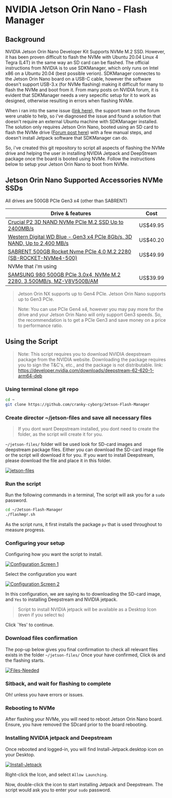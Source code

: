 # NVIDIA Jetson Orin Nano - Flash Manager

## Background

NVIDIA Jetson Orin Nano Developer Kit Supports NVMe M.2 SSD. However, it has been proven difficult to flash the NVMe with Ubuntu 20.04 Linux 4 Tegra (L4T) in the same way an SD card can be flashed. 
The official instructions from NVIDIA is to use SDKManager, which only runs on Intel x86 on a Ubuntu 20.04 (best possible verion). SDKManager connectes to the Jetson Orin Nano board on a USB-C cable, however the software doesn't support USB-3.x (for NVMe flashing) making it difficult for many to flash the NVMe and boot from it. From many posts on NVIDIA forum, it is evident that SDKManager needs a very sepecific setup for it to work as designed, otherwise resulting in errors when flashing NVMe.

When i ran into the same issue ([link here](https://forums.developer.nvidia.com/t/jetson-orin-nano-developer-kit-boot-from-nvme/250744/8 "link here")), the support team on the forum were unable to help, so i've diagnosed the issue and found a solution that doesn't require an external Ubuntu machine with SDKManager installed. The solution only requires Jetson Orin Nano, booted using an SD card to flash the NVMe drive ([Forum post here](https://forums.developer.nvidia.com/t/blog-boot-from-nvme-without-using-sdkmanager-or-external-ubuntu-pc-a-solution-that-works/252757 "Forum post here")) with a few manual steps, and doesn't install Jetpack software that SDKManager can do.

So, i've created this git repository to script all aspects of flashing the NVMe drive and helping the user in installing NVIDIA Jetpack and DeepStream package once the board is booted using NVMe. Follow the instructions below to setup your Jetson Orin Nano to boot from NVMe.

## Jetson Orin Nano Supported Accessories NVMe SSDs
All drives are 500GB PCIe Gen3 x4 (other than SABRENT)

|  Drive & features |   Cost |
| ------------ | ------------ |
|  [Crucial P2 3D NAND NVMe PCIe M.2 SSD Up to 2400MB/s](https://amzn.to/42NYh4P "Crucial P2 3D NAND NVMe PCIe M.2 SSD Up to 2400MB/s")  | US$49.95  |
|  [Western Digital WD Blue - Gen3 x4 PCIe 8Gb/s, 3D NAND, Up to 2,400 MB/s](https://amzn.to/3nIOkXz "Western Digital WD Blue - Gen3 x4 PCIe 8Gb/s, 3D NAND, Up to 2,400 MB/s") |  US$40.20 |
|  [SABRENT 500GB Rocket Nvme PCIe 4.0 M.2 2280 (SB-ROCKET-NVMe4-500)](https://amzn.to/42NYIft "SABRENT 500GB Rocket Nvme PCIe 4.0 M.2 2280 (SB-ROCKET-NVMe4-500)") |  US$49.99  |
|NVMe that i'm using |
|[SAMSUNG 980 500GB PCle 3.0x4, NVMe M.2 2280,  3,500MB/s, MZ-V8V500B/AM](https://amzn.to/3VdcNAh "SAMSUNG 980 500GB PCle 3.0x4, NVMe M.2 2280,  3,500MB/s, MZ-V8V500B/AM")|US$39.99|

> Jetson Orin NX supports up to Gen4 PCIe. Jetson Orin Nano supports
up to Gen3 PCIe.

> Note: You can use PCIe Gen4 x4, however you may pay more for the drive and your Jetson Orin Nano will only support Gen3 speeds. So, the recommendation is to get a PCIe Gen3 and save money on a price to performance ratio.

## Using the Script
> Note: This script requires you to download NVIDIA deepstream package from the NVIDIA website. Downloading the package requires you to sign the T&C's, etc., and the package is not distributable. 
> link: https://developer.nvidia.com/downloads/deepstream-62-620-1-arm64-deb 

### Using terminal clone git repo

```bash
cd ~
git clone https://github.com/cranky-cyborg/Jetson-Flash-Manager

```
### Create director ~/jetson-files and save all necessary files
> If you dont want Deepstream installed, you dont need to create the folder, as the script will create it for you.

`~/jetson-files/` folder will be used look for SD-card images and deepstream package files. 
Either you can download the SD-card image file or the script will download it for you.
If you want to install Deepstream, please download the file and place it in this folder.

[![jetson-files](./pictures/jetson-files.png "jetson-files")](./pictures/jetson-files "jetson-files")

### Run the script

Run the following commands in a terminal,
The script will ask you for a `sudo` password.

```bash
cd ~/Jetson-Flash-Manager
./flashmgr.sh

```
As the script runs, it first installs the package `pv` that is used throughout to measure progress.

### Configuring your setup

Configuring how you want the script to install.

[![Configuration Screen 1](./pictures/jon-script-config.png "Configuration Screen 1")](./pictures/jon-script-config.png "Configuration Screen 1")

Select the configuration you want

[![Configuration Screen 2](./pictures/jon-script-conf2.png "Configuration Screen 2")](./pictures/jon-script-conf2.png "Configuration Screen 2")

In this configuration, we are saying `No` to downloading the SD-card image, and `Yes` to installing Deepstream and NVIDIA jetpack.
> Script to install NVIDIA jetpack will be available as a Desktop Icon (even if you select `No`)

Click `Yes' to continue.

### Download files confirmation

The pop-up below gives you final confirmation to check all relevant files exists in the folder `~/jetson-files/`
Once your have confirmed, Click `Ok` and the flashing starts. 

[![Files-Needed](./pictures/file-needed.png "Files-Needed")](./pictures/file-needed.png "Files-Needed")

### Sitback, and wait for flashing to complete
Oh! unless you have errors or issues. 
### Rebooting to NVMe

After flashing your NVMe, you will need to reboot Jetson Orin Nano board.
Ensure, you have removed the SDcard prior to the board rebooting.

### Installing NVIDIA jetpack and Deepstream
Once rebooted and logged-in, you will find Install-Jetpack.desktop icon on your Desktop.

[![Install-Jetpack](./pictures/install-jetpack-1.png "Install-Jetpack")](./pictures/install-jetpack-1.png "Install-Jetpack")

Right-click the Icon, and select `Allow Launching`.

Now, double-click the icon to start installing Jetpack and Deepstream.
The script would ask you to enter your `sudo` password.









